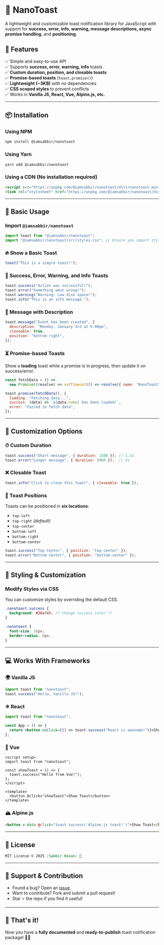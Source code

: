 # 📢 NanoToast

A lightweight and customizable toast notification library for JavaScript with support for **success, error, info, warning, message descriptions, async promise handling**, and **positioning**.

## 🚀 Features

✅ Simple and easy-to-use API  
✅ Supports **success, error, warning, info** toasts  
✅ **Custom duration, position, and closable toasts**  
✅ **Promise-based toasts** (`toast.promise()`)  
✅ **Lightweight (~3KB)** with no dependencies  
✅ **CSS scoped styles** to prevent conflicts  
✅ Works in **Vanilla JS, React, Vue, Alpine.js, etc.**  

---

## 📦 Installation

### Using NPM
```sh
npm install @iamsabbir/nanotoast
```

### Using Yarn
```sh
yarn add @iamsabbir/nanotoast
```

### Using a CDN (No installation required)
```html
<script src="https://unpkg.com/@iamsabbir/nanotoast/dist/nanotoast.min.js"></script>
<link rel="stylesheet" href="https://unpkg.com/@iamsabbir/nanotoast/dist/nanotoast.min.css">
```

---

## 📌 Basic Usage

### Import `@iamsabbir/nanotoast`
```js
import toast from "@iamsabbir/nanotoast";
import "@iamsabbir/nanotoast/src/styles.css"; // Ensure you import styles
```

### 🔥 Show a Basic Toast
```js
toast("This is a simple toast!");
```

### 🎨 Success, Error, Warning, and Info Toasts
```js
toast.success("Action was successful!");
toast.error("Something went wrong!");
toast.warning("Warning: Low disk space!");
toast.info("This is an info message.");
```

### 📜 Message with Description
```js
toast.message("Event has been created", {
  description: "Monday, January 3rd at 6:00pm",
  closeable: true,
  position: "bottom-right",
});
```

### ⏳ **Promise-based Toasts**
Show a **loading** toast while a promise is in progress, then update it on success/error.
```js
const fetchData = () =>
  new Promise((resolve) => setTimeout(() => resolve({ name: "NanoToast" }), 2000));

toast.promise(fetchData(), {
  loading: "Fetching data...",
  success: (data) => `${data.name} has been loaded!`,
  error: "Failed to fetch data",
});
```

---

## 🎯 Customization Options

### ⏱ Custom Duration
```js
toast.success("Short message", { duration: 1500 }); // 1.5s
toast.error("Longer message", { duration: 5000 });  // 5s
```

### ❌ Closable Toast
```js
toast.info("Click to close this toast", { closeable: true });
```

### 📍 Toast Positions
Toasts can be positioned in **six locations**:

- `top-left`
- `top-right` *(default)*
- `top-center`
- `bottom-left`
- `bottom-right`
- `bottom-center`

```js
toast.success("Top Center", { position: "top-center" });
toast.error("Bottom Center", { position: "bottom-center" });
```

---

## 🎨 Styling & Customization

### Modify Styles via CSS
You can customize styles by overriding the default CSS.
```css
.nanotoast.success {
  background: #28a745; /* Change success color */
}

.nanotoast {
  font-size: 16px;
  border-radius: 8px;
}
```

---

## 💻 Works With Frameworks

### 🌍 **Vanilla JS**
```js
import toast from "nanotoast";
toast.success("Hello, Vanilla JS!");
```

### ⚛️ **React**
```jsx
import toast from "nanotoast";

const App = () => {
  return <button onClick={() => toast.success("React is awesome!")}>Show Toast</button>;
};
```

### 🔺 **Vue**
```vue
<script setup>
import toast from "nanotoast";

const showToast = () => {
  toast.success("Hello from Vue!");
};
</script>

<template>
  <button @click="showToast">Show Toast</button>
</template>
```

### 🏔 **Alpine.js**
```html
<button x-data @click="toast.success('Alpine.js toast!')">Show Toast</button>
```

---

## 📜 License

```md
MIT License © 2025 [Sabbir Hasan] 🚀
```

---

## 🙌 Support & Contribution

- Found a bug? Open an [issue](https://github.com/sh-sabbir/nanotoast/issues).
- Want to contribute? Fork and submit a pull request!
- Star ⭐ the repo if you find it useful!

---

## 🎉 That's it!
Now you have a **fully documented** and **ready-to-publish** toast notification package! 🚀🎯

